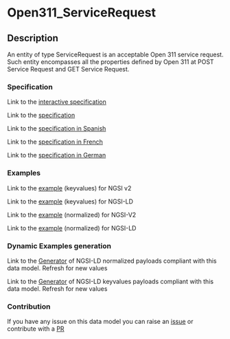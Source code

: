 # Open311_ServiceRequest

## Description 

An entity of type ServiceRequest is an acceptable Open 311 service request. Such entity encompasses all the properties defined by Open 311 at POST Service Request and GET Service Request.
### Specification

Link to the [interactive specification](https://swagger.lab.fiware.org/?url=https://smart-data-models.github.io/dataModel.IssueTracking/Open311_ServiceRequest/swagger.yaml)

Link to the [specification](https://smart-data-models.github.io/dataModel.IssueTracking/Open311_ServiceRequest/doc/spec.md)

Link to the [specification in Spanish](https://smart-data-models.github.io/dataModel.IssueTracking/Open311_ServiceRequest/doc/spec_ES.md)

Link to the [specification in French](https://smart-data-models.github.io/dataModel.IssueTracking/Open311_ServiceRequest/doc/spec_FR.md)

Link to the [specification in German](https://smart-data-models.github.io/dataModel.IssueTracking/Open311_ServiceRequest/doc/spec_DE.md)
### Examples

Link to the [example](https://smart-data-models.github.io/dataModel.IssueTracking/Open311_ServiceRequest/examples/example.json) (keyvalues) for NGSI v2

Link to the [example](https://smart-data-models.github.io/dataModel.IssueTracking/Open311_ServiceRequest/examples/example.jsonld) (keyvalues) for NGSI-LD

Link to the [example](https://smart-data-models.github.io/dataModel.IssueTracking/Open311_ServiceRequest/examples/example-normalized.json) (normalized) for NGSI-V2

Link to the [example](https://smart-data-models.github.io/dataModel.IssueTracking/Open311_ServiceRequest/examples/example-normalized.jsonld) (normalized) for NGSI-LD
### Dynamic Examples generation

Link to the [Generator](https://smartdatamodels.org/extra/ngsi-ld_generator_v0.92.php?schemaUrl=https://raw.githubusercontent.com/smart-data-models/dataModel.IssueTracking/master/Open311_ServiceRequest/schema.json&email=info@smartdatamodels.org) of NGSI-LD normalized payloads compliant with this data model. Refresh for new values

Link to the [Generator](https://smartdatamodels.org/extra/ngsi-ld_generator_keyvalues_v0.92.php?schemaUrl=https://raw.githubusercontent.com/smart-data-models/dataModel.IssueTracking/master/Open311_ServiceRequest/schema.json&email=info@smartdatamodels.org) of NGSI-LD keyvalues payloads compliant with this data model. Refresh for new values
### Contribution

 If you have any issue on this data model you can raise an [issue](https://github.com/smart-data-models/dataModel.IssueTracking/issues)  or contribute with a [PR](https://github.com/smart-data-models/dataModel.IssueTracking/pulls)